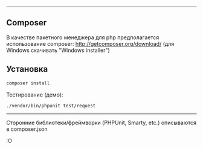 --------
Composer
--------

В качестве пакетного менеджера для php предполагается использование composer:
http://getcomposer.org/download/
(для Windows скачивать "Windows installer")

Установка
---------

```bash
composer install
```

Тестирование (демо):
```bash
./vendor/bin/phpunit test/request
```

----------
Сторонние библиотеки/фреймворки (PHPUnit, Smarty, etc.) описываются в composer.json 

:O